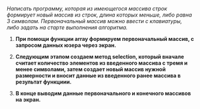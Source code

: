 *Написать программу, которая из имеющегося массива строк формирует новый массив из строк, длина которых меньше, либо равна 3 символам. Первоначальный массив можно ввести с клавиатуры, либо задать на старте выполнения алгоритма.*

1. **При помощи функции array формируем первоначальный массив, с запросом данных юзера через экран.**

2. **Следующим этапом создаем метод selection, который вначале считает количество элементов из введенного массива с тремя и менее символами, затем создает новый массив нужной размерности и вносит данные из введенного ранее массива в результат функциии.**

3. **В конце выводим данные первоначального и конечного массивов на экран.**
